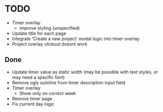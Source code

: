 # TODO
- Timer overlay
    - improve styling (unspecified)
- Update title for each page
- Integrate 'Create a new project' modal logic into timer overlay
- Project overlay clickout doesnt work

## Done
- Update timer value as static width (may be possible with text styles, or may need a specific font)
- Remove ugly outxline from timer description input field
- Timer overlay
    - Show only on correct week
- Remove timer page
- Fix current day logic
